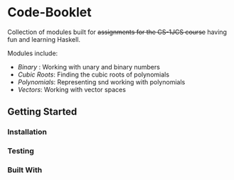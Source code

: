 # Code-Booklet

Collection of modules built for ~~assignments for the CS-1JCS course~~ having fun and learning Haskell.

Modules include:
* _Binary_ : Working with unary and binary numbers
* _Cubic Roots_: Finding the cubic roots of polynomials
* _Polynomials_: Representing snd working with polynomials
* _Vectors_: Working with vector spaces

## Getting Started

### Installation

### Testing

### Built With